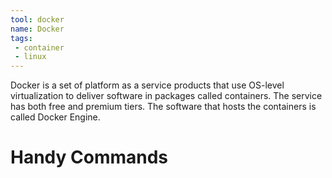 ```yaml
---
tool: docker
name: Docker
tags:
 - container
 - linux
--- 
```


Docker is a set of platform as a service products that use OS-level virtualization to deliver software in packages called containers. The service has both free and premium tiers. The software that hosts the containers is called Docker Engine.
<!--more-->
# Handy Commands
